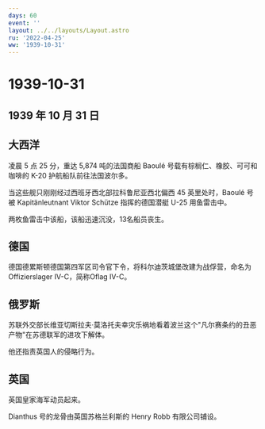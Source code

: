 ```yaml
---
days: 60
event: ''
layout: ../../layouts/Layout.astro
ru: '2022-04-25'
ww: '1939-10-31'
---
```


# 1939-10-31

## 1939 年 10 月 31 日

## 大西洋

凌晨 5 点 25 分，重达 5,874 吨的法国商船 Baoulé
号载有棕榈仁、橡胶、可可和咖啡的 K-20 护航船队前往法国波尔多。

当这些舰只刚刚经过西班牙西北部拉科鲁尼亚西北偏西 45 英里处时，Baoulé
号被 Kapitänleutnant Viktor Schütze 指挥的德国潜艇 U-25 用鱼雷击中。

两枚鱼雷击中该船，该船迅速沉没，13名船员丧生。

## 德国

德国德累斯顿德国第四军区司令官下令，将科尔迪茨城堡改建为战俘营，命名为Offizierslager
IV-C，简称Oflag IV-C。

## 俄罗斯

苏联外交部长维亚切斯拉夫·莫洛托夫幸灾乐祸地看着波兰这个"凡尔赛条约的丑恶产物"在苏德联军的进攻下解体。

他还指责英国人的侵略行为。

## 英国

英国皇家海军动员起来。

Dianthus 号的龙骨由英国苏格兰利斯的 Henry Robb 有限公司铺设。